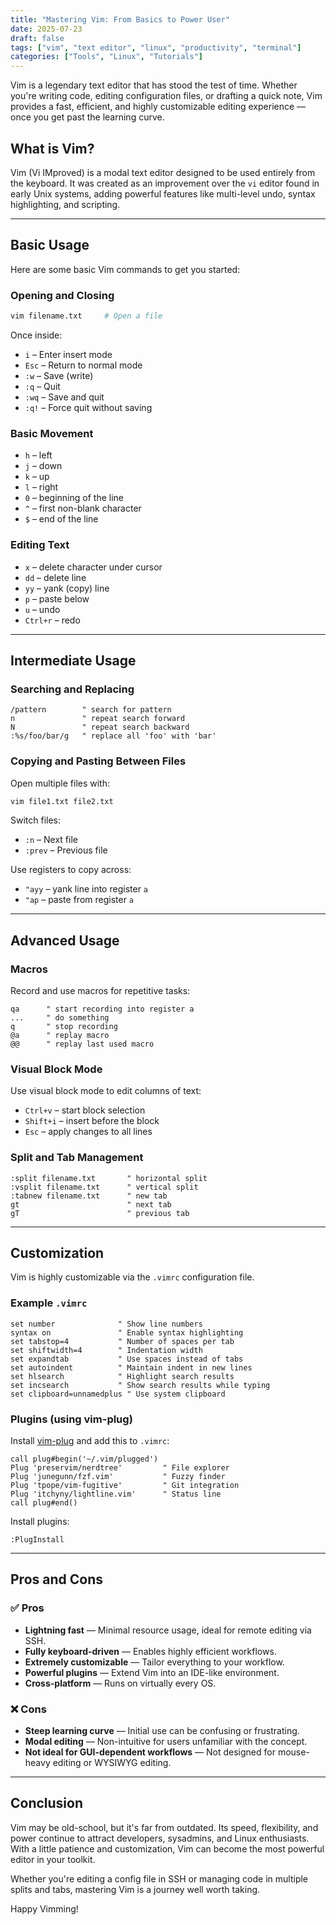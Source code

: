 ```yaml
---
title: "Mastering Vim: From Basics to Power User"
date: 2025-07-23
draft: false
tags: ["vim", "text editor", "linux", "productivity", "terminal"]
categories: ["Tools", "Linux", "Tutorials"]
---
```


Vim is a legendary text editor that has stood the test of time. Whether you're writing code, editing configuration files, or drafting a quick note, Vim provides a fast, efficient, and highly customizable editing experience — once you get past the learning curve.

## What is Vim?

Vim (Vi IMproved) is a modal text editor designed to be used entirely from the keyboard. It was created as an improvement over the `vi` editor found in early Unix systems, adding powerful features like multi-level undo, syntax highlighting, and scripting.

---

## Basic Usage

Here are some basic Vim commands to get you started:

### Opening and Closing

```bash
vim filename.txt     # Open a file
```

Once inside:

- `i` – Enter insert mode
- `Esc` – Return to normal mode
- `:w` – Save (write)
- `:q` – Quit
- `:wq` – Save and quit
- `:q!` – Force quit without saving

### Basic Movement

- `h` – left  
- `j` – down  
- `k` – up  
- `l` – right  
- `0` – beginning of the line  
- `^` – first non-blank character  
- `$` – end of the line  

### Editing Text

- `x` – delete character under cursor  
- `dd` – delete line  
- `yy` – yank (copy) line  
- `p` – paste below  
- `u` – undo  
- `Ctrl+r` – redo  

---

## Intermediate Usage

### Searching and Replacing

```vim
/pattern        " search for pattern
n               " repeat search forward
N               " repeat search backward
:%s/foo/bar/g   " replace all 'foo' with 'bar'
```

### Copying and Pasting Between Files

Open multiple files with:

```bash
vim file1.txt file2.txt
```

Switch files:

- `:n` – Next file
- `:prev` – Previous file

Use registers to copy across:

- `"ayy` – yank line into register `a`
- `"ap` – paste from register `a`

---

## Advanced Usage

### Macros

Record and use macros for repetitive tasks:

```vim
qa      " start recording into register a
...     " do something
q       " stop recording
@a      " replay macro
@@      " replay last used macro
```

### Visual Block Mode

Use visual block mode to edit columns of text:

- `Ctrl+v` – start block selection
- `Shift+i` – insert before the block
- `Esc` – apply changes to all lines

### Split and Tab Management

```vim
:split filename.txt       " horizontal split
:vsplit filename.txt      " vertical split
:tabnew filename.txt      " new tab
gt                        " next tab
gT                        " previous tab
```

---

## Customization

Vim is highly customizable via the `.vimrc` configuration file.

### Example `.vimrc`

```vim
set number              " Show line numbers
syntax on               " Enable syntax highlighting
set tabstop=4           " Number of spaces per tab
set shiftwidth=4        " Indentation width
set expandtab           " Use spaces instead of tabs
set autoindent          " Maintain indent in new lines
set hlsearch            " Highlight search results
set incsearch           " Show search results while typing
set clipboard=unnamedplus " Use system clipboard
```

### Plugins (using vim-plug)

Install [vim-plug](https://github.com/junegunn/vim-plug) and add this to `.vimrc`:

```vim
call plug#begin('~/.vim/plugged')
Plug 'preservim/nerdtree'         " File explorer
Plug 'junegunn/fzf.vim'           " Fuzzy finder
Plug 'tpope/vim-fugitive'         " Git integration
Plug 'itchyny/lightline.vim'      " Status line
call plug#end()
```

Install plugins:

```vim
:PlugInstall
```

---

## Pros and Cons

### ✅ Pros

- **Lightning fast** — Minimal resource usage, ideal for remote editing via SSH.
- **Fully keyboard-driven** — Enables highly efficient workflows.
- **Extremely customizable** — Tailor everything to your workflow.
- **Powerful plugins** — Extend Vim into an IDE-like environment.
- **Cross-platform** — Runs on virtually every OS.

### ❌ Cons

- **Steep learning curve** — Initial use can be confusing or frustrating.
- **Modal editing** — Non-intuitive for users unfamiliar with the concept.
- **Not ideal for GUI-dependent workflows** — Not designed for mouse-heavy editing or WYSIWYG editing.

---

## Conclusion

Vim may be old-school, but it's far from outdated. Its speed, flexibility, and power continue to attract developers, sysadmins, and Linux enthusiasts. With a little patience and customization, Vim can become the most powerful editor in your toolkit.

Whether you're editing a config file in SSH or managing code in multiple splits and tabs, mastering Vim is a journey well worth taking.

Happy Vimming!
